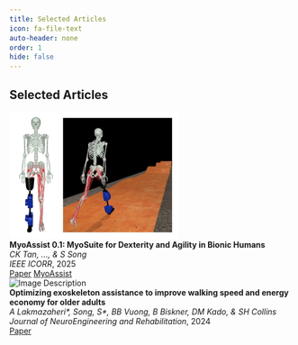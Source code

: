 ```yaml
---
title: Selected Articles
icon: fa-file-text
auto-header: none
order: 1
hide: false
---
```



<div class="publication-header">
  <h2>Selected Articles</h2>
</div>

<div class="publications">

<div class="publication">
  <div class="image">
    <img src="/assets/publications/c_2025_MyoAssist01.png" alt="Image Description">
  </div>
  <div class="info">
    <div><strong>MyoAssist 0.1: MyoSuite for Dexterity and Agility in Bionic Humans</strong></div>
    <div><em>CK Tan, ..., & S Song</em></div>
    <div><i>IEEE ICORR</i>, 2025</div>
    <div class="links">
      <a href="https://ieeexplore.ieee.org/abstract/document/11063089" target="_blank">Paper</a>
      <a href="https://myoassist.neumove.org/" target="_blank">MyoAssist</a>
    </div>
  </div>
</div>

<div class="publication">
  <div class="image">
    <img src="/assets/publications/j_2024_hiloElder.png" alt="Image Description">
  </div>
  <div class="info">
    <div><strong>Optimizing exoskeleton assistance to improve walking speed and energy economy for older adults</strong></div>
    <div><em>A Lakmazaheri*, Song, S*, BB Vuong, B Biskner, DM Kado, & SH Collins</em></div>
    <div><i>Journal of NeuroEngineering and Rehabilitation</i>, 2024</div>
    <div class="links">
      <a href="https://jneuroengrehab.biomedcentral.com/articles/10.1186/s12984-023-01287-5" target="_blank">Paper</a>
    </div>
  </div>
</div>

</div>